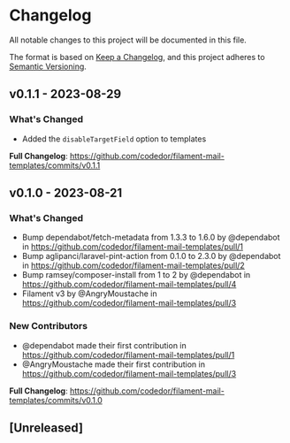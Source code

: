 # Changelog

All notable changes to this project will be documented in this file.

The format is based on [Keep a Changelog](https://keepachangelog.com/en/1.0.0/),
and this project adheres to [Semantic Versioning](https://semver.org/spec/v2.0.0.html).

## v0.1.1 - 2023-08-29

### What's Changed

- Added the `disableTargetField` option to templates

**Full Changelog**: https://github.com/codedor/filament-mail-templates/commits/v0.1.1

## v0.1.0 - 2023-08-21

### What's Changed

- Bump dependabot/fetch-metadata from 1.3.3 to 1.6.0 by @dependabot in https://github.com/codedor/filament-mail-templates/pull/1
- Bump aglipanci/laravel-pint-action from 0.1.0 to 2.3.0 by @dependabot in https://github.com/codedor/filament-mail-templates/pull/2
- Bump ramsey/composer-install from 1 to 2 by @dependabot in https://github.com/codedor/filament-mail-templates/pull/4
- Filament v3 by @AngryMoustache in https://github.com/codedor/filament-mail-templates/pull/3

### New Contributors

- @dependabot made their first contribution in https://github.com/codedor/filament-mail-templates/pull/1
- @AngryMoustache made their first contribution in https://github.com/codedor/filament-mail-templates/pull/3

**Full Changelog**: https://github.com/codedor/filament-mail-templates/commits/v0.1.0

## [Unreleased]
